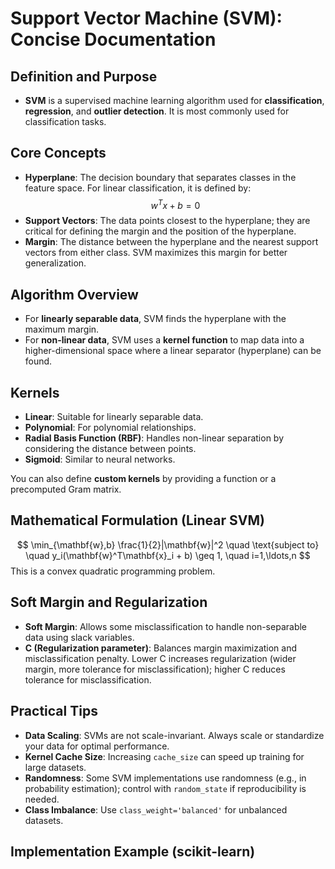 # Support Vector Machine (SVM): Concise Documentation

## Definition and Purpose
- **SVM** is a supervised machine learning algorithm used for **classification**, **regression**, and **outlier detection**. It is most commonly used for classification tasks.

## Core Concepts
- **Hyperplane**: The decision boundary that separates classes in the feature space. For linear classification, it is defined by:  
  $$ w^T x + b = 0 $$
- **Support Vectors**: The data points closest to the hyperplane; they are critical for defining the margin and the position of the hyperplane.
- **Margin**: The distance between the hyperplane and the nearest support vectors from either class. SVM maximizes this margin for better generalization.

## Algorithm Overview
- For **linearly separable data**, SVM finds the hyperplane with the maximum margin.
- For **non-linear data**, SVM uses a **kernel function** to map data into a higher-dimensional space where a linear separator (hyperplane) can be found.

## Kernels
- **Linear**: Suitable for linearly separable data.
- **Polynomial**: For polynomial relationships.
- **Radial Basis Function (RBF)**: Handles non-linear separation by considering the distance between points.
- **Sigmoid**: Similar to neural networks.

You can also define **custom kernels** by providing a function or a precomputed Gram matrix.

## Mathematical Formulation (Linear SVM)
$$
\min_{\mathbf{w},b} \frac{1}{2}|\mathbf{w}|^2 \quad \text{subject to} \quad y_i(\mathbf{w}^T\mathbf{x}_i + b) \geq 1, \quad i=1,\ldots,n
$$
This is a convex quadratic programming problem.

## Soft Margin and Regularization
- **Soft Margin**: Allows some misclassification to handle non-separable data using slack variables.
- **C (Regularization parameter)**: Balances margin maximization and misclassification penalty. Lower C increases regularization (wider margin, more tolerance for misclassification); higher C reduces tolerance for misclassification.

## Practical Tips
- **Data Scaling**: SVMs are not scale-invariant. Always scale or standardize your data for optimal performance.
- **Kernel Cache Size**: Increasing `cache_size` can speed up training for large datasets.
- **Randomness**: Some SVM implementations use randomness (e.g., in probability estimation); control with `random_state` if reproducibility is needed.
- **Class Imbalance**: Use `class_weight='balanced'` for unbalanced datasets.

## Implementation Example (scikit-learn)
